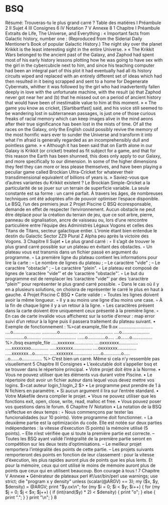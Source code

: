 # BSQ
Résumé: Trouveras-tu le plus grand carré ?
Table des matières
I Préambule 2
II Sujet 4
III Consignes 6
IV Notation 7
V Annexe 8
1
Chapitre I
Préambule
Extraits de Life, The Universe, and Everything :
« Important facts from Galactic history, number one :
(Reproduced from the Siderial Daily Mentioner’s Book of popular Galactic History.)
The night sky over the planet Krikkit is the least interesting sight in the entire
Universe. »
« The Krikkit Wars belonged to the ancient past of the Galaxy, and Zaphod had spent
most of his early history lessons plotting how he was going to have sex with the girl
in the cybercubicle next to him, and since his teaching computer had been an integral
part of this plot it had eventually had all its history circuits wiped and replaced with
an entirely different set of ideas which had then resulted in it being scrapped and sent
to a home for Degenerate Cybermats, whither it was followed by the girl who had
inadvertently fallen deeply in love with the unfortunate machine, with the result (a)
that
Zaphod never got near her and (b) that he missed out on a period of ancient history
that
would have been of inestimable value to him at this moment. »
« The game you know as cricket, [Slartibartfast] said, and his voice still seemed to be
wandering lost in subterranean passages, is just one of those curious freaks of racial
memory which can keep images alive in the mind aeons after their true significance
has been lost in the mists of time. Of all the races on the Galaxy, only the English
could
possibly revive the memory of the most horrific wars ever to sunder the Universe and
transform it into what I’m afraid is generally regarded as an incomprehensibly dull
and
pointless game. »
« Although it has been said that on Earth alone in our Galaxy is Krikkit (or cricket)
treated as fit subject for a game, and that for this reason the Earth has been shunned,
this does only apply to our Galaxy, and more specifically to our dimension. In some
of the higher dimensions they feel they can more or less please themselves, and
have been playing a peculiar game called Brockian Ultra-Cricket for whatever their
transdimensional equivalent of billions of years is. »
Saviez-vous que d’autres variantes du Krikkit existent ? Le Brockian Simple-Qricket
a la particularité de se jouer sur un terrain de superficie variable. La seule constante
est sa forme : un carré parfait. À travers les âges, de nombreuses techniques ont été
adoptées afin de pouvoir optimiser l’espace disponible. Le BSQ, l’un des premiers jeux
2
Projet Piscine C BSQ
écoresponsable, demande en effet de respecter l’environnement. Aucun obstacle ne
peut
être déplacé pour la création du terrain de jeu, que ce soit arbre, pierre, panneau de
signalisation, ancre de vaisseau ou, lors d’une rencontre particulière entre l’équipe des
Administrés Légaux Vogons et celles des Titans de Titans, secteur galactique entier.
L’ironie étant bien entendue le destin du Galactic Sector ZZ9 Plural Z Alpha peu
après la
victoire des Vogons.
3
Chapitre II
Sujet
• Le plus grand carré :
◦ Il s’agit de trouver le plus grand carré possible sur un plateau en évitant des
obstacles.
◦ Un plateau vous est transmis dans un fichier passé en argument du programme.
◦ La première ligne du plateau contient les informations pour lire la carte :
– Le nombre de lignes du plateau ;
– Le caractère "vide" ;
– Le caractère "obstacle" ;
– Le caractère "plein".
◦ Le plateau est composé de lignes de ’caractère "vide"’ et de ’caractère
"obstacle"’.
◦ Le but du programme est de remplacer les ’caractère "vide"’ par des ’caractère
"plein"’ pour représenter le plus grand carré possible.
◦ Dans le cas où il y en a plusieurs solutions, on choisira de représenter le carré le
plus en haut à gauche.
4
Projet Piscine C BSQ
• Carte valide :
◦ Toutes les lignes doivent avoir la même longueur.
◦ Il y a au moins une ligne d’au moins une case.
◦ À la fin de chaque ligne il y a un retour à la ligne.
◦ Les caractères présent dans la carte doivent être uniquement ceux présenté à la
première ligne.
◦ En cas de carte invalide vous afficherez sur la sortie d’erreur : map error suivi
d’un retour à la ligne puis il passera traitement du plateau suivant.
• Exemple de fonctionnement :
%>cat example_file
9.ox
...........................
....o......................
............o..............
...........................
....o......................
...............o...........
...........................
......o..............o.....
..o.......o................
%>./bsq example_file
.....xxxxxxx...............
....oxxxxxxx...............
.....xxxxxxxo..............
.....xxxxxxx...............
....oxxxxxxx...............
.....xxxxxxx...o...........
.....xxxxxxx...............
......o..............o.....
..o.......o................
%>
C’est bien un carré. Même si cela n’y ressemble pas visuellement
5
Chapitre III
Consignes
• L’exécutable doit s’appeller bsq et se trouver dans le répertoire principal.
• Votre projet doit être à la Norme.
• Vous ne pouvez utiliser que les éléments vus durant votre Piscine.
• Le répertoire doit avoir un fichier auteur dans lequel vous devez mettre vos logins.
$>cat auteur
login_1:login_2
$>
• Le programme peut prendre de 1 à N fichiers en paramètre.
• Si aucun argument il lira sur l’entrée standard.
• Votre Makefile devra compiler le projet.
• Vous ne pouvez utiliser que les fonctions exit, open, close, write, read, malloc
et free.
• Vous pouvez poser vos questions dans le forum.
6
Chapitre IV
Notation
• La notation de la BSQ s’effectue en deux temps :
◦ Nous commençons par tester las funcionalidades (sur 10 points). Votre programme doit fonctionner.
◦ La deuxième partie est la optimización du code. Elle est notée sur deux parties
indépendantes : la vitesse d’éxecution (5 points) la mémoire utilisé (5 points).
– Elle n’est vérifiée que si toute la première partie est correcte.
– Toutes les BSQ ayant validé l’intégralité de la première partie seront en compétition sur les deux tests d’optimisations.
– Le meilleur projet remportera l’intégralité des points de cette partie.
– Les projets suivants remporteront des points en fonction de leur classement :
pour la vitesse d’éxecution, les plus rapides auront plus de points que les plus
lents. Et pour la mémoire, ceux qui ont utilisé le moins de mémoire auront plus
de points que ceux qui en utilisent beaucoup.
Bon courage à tous !
7
Chapitre V
Annexe
• Générateur de plateaux perl
#!/usr/bin/perl
use warnings;
use strict;
die "program x y density" unless (scalar(@ARGV) == 3);
my ($x, $y, $density) = @ARGV;
print "$y.ox\n";
for (my $i = 0; $i < $y; $i++) {
for (my $j = 0; $j < $x; $j++) {
if (int(rand($y) * 2) < $density) {
print "o";
}
else {
print ".";
}
}
print "\n";
}
8
